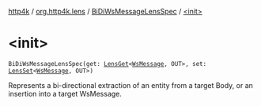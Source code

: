[http4k](../../index.md) / [org.http4k.lens](../index.md) / [BiDiWsMessageLensSpec](index.md) / [&lt;init&gt;](./-init-.md)

# &lt;init&gt;

`BiDiWsMessageLensSpec(get: `[`LensGet`](../-lens-get/index.md)`<`[`WsMessage`](../../org.http4k.websocket/-ws-message/index.md)`, OUT>, set: `[`LensSet`](../-lens-set/index.md)`<`[`WsMessage`](../../org.http4k.websocket/-ws-message/index.md)`, OUT>)`

Represents a bi-directional extraction of an entity from a target Body, or an insertion into a target WsMessage.

